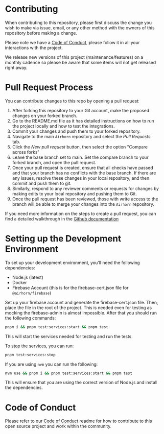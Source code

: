 # Contributing
When contributing to this repository, please first discuss the change you wish to make via issue, email, or any other method with the owners of this repository before making a change.

Please note we have a [Code of Conduct](CODE_OF_CONDUCT.md), please follow it in all your interactions with the project.

We release new versions of this project (maintenance/features) on a monthly cadence so please be aware that some items will not get released right away.

# Pull Request Process
You can contribute changes to this repo by opening a pull request:

1) After forking this repository to your Git account, make the proposed changes on your forked branch.
2) Go to the README.md file as it has detailed instructions on how to run the project locally and how to test the integrations.
3) Commit your changes and push them to your forked repository.
4) Navigate to the main `Airhorn` repository and select the *Pull Requests* tab.
5) Click the *New pull request* button, then select the option "Compare across forks"
6) Leave the base branch set to main. Set the compare branch to your forked branch, and open the pull request.
7) Once your pull request is created, ensure that all checks have passed and that your branch has no conflicts with the base branch. If there are any issues, resolve these changes in your local repository, and then commit and push them to git.
8) Similarly, respond to any reviewer comments or requests for changes by making edits to your local repository and pushing them to Git.
9) Once the pull request has been reviewed, those with write access to the branch will be able to merge your changes into the `Airhorn` repository.

If you need more information on the steps to create a pull request, you can find a detailed walkthrough in the [Github documentation](https://docs.github.com/en/pull-requests/collaborating-with-pull-requests/proposing-changes-to-your-work-with-pull-requests/creating-a-pull-request-from-a-fork)

# Setting up the Development Environment

To set up your development environment, you'll need the following dependencies:
* Node.js (latest)
* Docker
* Firebase Account (this is for the firebase-cert.json file for `@airhorn/firebase`)

Set up your firebase account and generate the firebase-cert.json file. Then, place the file in the root of the project. This is needed even for testing as mocking the firebase-admin is almost impossible. After that you should run the following commands:

```bash
pnpm i && pnpm test:services:start && pnpm test
```

This will start the services needed for testing and run the tests.

To stop the services, you can run:

```bash
pnpm test:services:stop
```

If you are using `nvm` you can run the following:

```bash
nvm use && pnpm i && pnpm test:services:start && pnpm test
```
This will ensure that you are using the correct version of Node.js and install the dependencies.

# Code of Conduct
Please refer to our [Code of Conduct](CODE_OF_CONDUCT.md) readme for how to contribute to this open source project and work within the community. 
